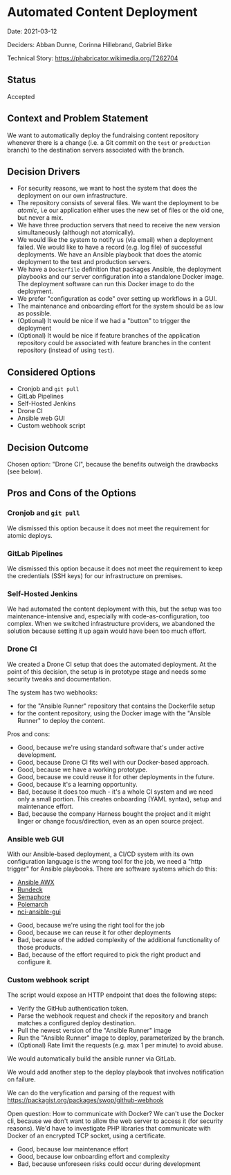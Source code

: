 # Automated Content Deployment

Date: 2021-03-12

Deciders: Abban Dunne, Corinna Hillebrand, Gabriel Birke

Technical Story: https://phabricator.wikimedia.org/T262704

## Status

Accepted

## Context and Problem Statement

We want to automatically deploy the fundraising content repository
whenever there is a change (i.e. a Git commit on the `test` or `production`
branch) to the destination servers associated with the branch.


## Decision Drivers

* For security reasons, we want to host the system that does the
  deployment on our own infrastructure.
* The repository consists of several files. We want the deployment to be
  *atomic*, i.e our application either uses the new set of files or the
  old one, but never a mix.
* We have three production servers that need to receive the new version
  simultaneously (although not atomically).
* We would like the system to notify us (via email) when a deployment
  failed.  We would like to have a record (e.g. log file) of successful
  deployments.  We have an Ansible playbook that does the atomic
  deployment to the test and production servers.
* We have a `Dockerfile` definition that packages Ansible, the deployment
  playbooks and our server configuration into a standalone Docker image.
  The deployment software can run this Docker image to do the deployment.
* We prefer "configuration as code" over setting up workflows in a GUI.
* The maintenance and onboarding effort for the system should be as low 
  as possible.
* (Optional) It would be nice if we had a "button" to trigger the
  deployment
* (Optional) It would be nice if feature branches of the application
  repository could be associated with feature branches in the content
  repository (instead of using `test`).

## Considered Options

* Cronjob and `git pull`
* GitLab Pipelines
* Self-Hosted Jenkins
* Drone CI
* Ansible web GUI
* Custom webhook script

## Decision Outcome

Chosen option: "Drone CI", because the benefits outweigh the drawbacks (see below).

## Pros and Cons of the Options

### Cronjob and `git pull`
We dismissed this option because it does not meet the requirement for
atomic deploys.

### GitLab Pipelines

We dismissed this option because it does not meet the requirement to keep the
credentials (SSH keys) for our infrastructure on premises. 

### Self-Hosted Jenkins

We had automated the content deployment with this, but the setup was too
maintenance-intensive and, especially with code-as-configuration, too
complex. When we switched infrastructure providers, we abandoned the
solution because setting it up again would have been too much effort.

### Drone CI

We created a Drone CI setup that does the automated deployment. At the
point of this decision, the setup is in prototype stage and needs some
security tweaks and documentation.

The system has two webhooks:

- for the "Ansible Runner" repository that contains the Dockerfile setup
- for the content repository, using the Docker image with the "Ansible
  Runner" to deploy the content. 

Pros and cons:
* Good, because we're using standard software that's under active
  development.
* Good, because Drone CI fits well with our Docker-based approach.
* Good, because we have a working prototype.
* Good, because we could reuse it for other deployments in the future.
* Good, because it's a learning opportunity.
* Bad, because it does too much - it's a whole CI system and we need only
  a small portion. This creates onboarding (YAML syntax), setup and
  maintenance effort.
* Bad, because the company Harness bought the project and it might linger
  or change focus/direction, even as an open source project.

### Ansible web GUI

With our Ansible-based deployment, a CI/CD system with its own
configuration language is the wrong tool for the job, we need a "http
trigger" for Ansible playbooks. There are software systems which do this:

- [Ansible AWX](https://github.com/ansible/awx)
- [Rundeck](https://www.rundeck.com/ansible)
- [Semaphore](https://ansible-semaphore.com/)
- [Polemarch](https://github.com/vstconsulting/polemarch)
- [nci-ansible-gui](https://github.com/node-ci/nci-ansible-ui)

* Good, because we're using the right tool for the job
* Good, because we can reuse it for other deployments
* Bad, because of the added complexity of the additional functionality of
  those products.
* Bad, because of the effort required to pick the right product and
  configure it.

### Custom webhook script

The script would expose an HTTP endpoint that does the following steps:

- Verify the GitHub authentication token.
- Parse the webhook request and check if the repository and branch matches
  a configured deploy destination.
- Pull the newest version of the "Ansible Runner" image
- Run the "Ansible Runner" image to deploy, parameterized by the branch.
- (Optional) Rate limit the requests (e.g. max 1 per minute) to avoid abuse.

We would automatically build the ansible runner via GitLab.

We would add another step to the deploy playbook that involves
notification on failure.

We can do the veryfication and parsing of the request with
https://packagist.org/packages/swop/github-webhook

Open question: How to communicate with Docker? We can't use the Docker
cli, because we don't want to allow the web server to access it (for
security reasons). We'd have to investigate PHP libraries that communicate
with Docker of an encrypted TCP socket, using a certificate.

* Good, because low maintenance effort
* Good, because low onboarding effort and complexity
* Bad, because unforeseen risks could occur during development

